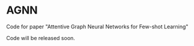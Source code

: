 # AGNN
Code for paper "Attentive Graph Neural Networks for Few-shot Learning"


Code will be released soon.
